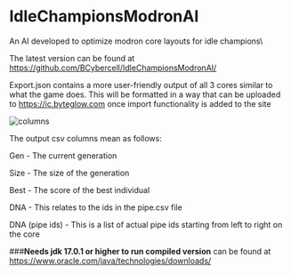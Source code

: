 # IdleChampionsModronAI
An AI developed to optimize modron core layouts for idle champions\

The latest version can be found at https://github.com/BCybercell/IdleChampionsModronAI/

Export.json contains a more user-friendly output of all 3 cores similar to what the game does. This will be formatted in a way that can be uploaded to https://ic.byteglow.com once import functionality is added to the site

![columns](https://user-images.githubusercontent.com/44996531/143289204-073a64ce-63e5-448a-9bac-42f382f568f5.png)

The output csv columns mean as follows:

Gen - The current generation

Size - The size of the generation

Best - The score of the best individual

DNA - This relates to the ids in the pipe.csv file

DNA (pipe ids) - This is a list of actual pipe ids starting from left to right on the core

###**Needs jdk 17.0.1 or higher to run compiled version**
can be found at https://www.oracle.com/java/technologies/downloads/

